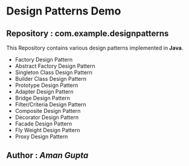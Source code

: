 Design Patterns Demo
==========================
Repository : com.example.designpatterns
------------------------------------------

This Repository contains various design patterns implemented in **Java**.
- Factory Design Pattern
- Abstract Factory Design Pattern
- Singleton Class Design Pattern
- Builder Class Design Pattern
- Prototype Design Pattern
- Adapter Design Pattern
- Bridge Design Pattern
- Filter/Criteria Design Pattern
- Composite Design Pattern
- Decorator Design Pattern
- Facade Design Pattern
- Fly Weight Design Pattern
- Proxy Design Pattern

Author : *Aman Gupta*
---------------------
